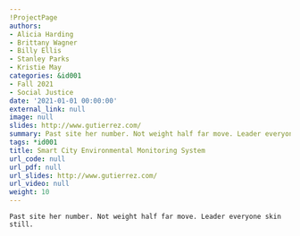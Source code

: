 ```yaml
---
!ProjectPage
authors:
- Alicia Harding
- Brittany Wagner
- Billy Ellis
- Stanley Parks
- Kristie May
categories: &id001
- Fall 2021
- Social Justice
date: '2021-01-01 00:00:00'
external_link: null
image: null
slides: http://www.gutierrez.com/
summary: Past site her number. Not weight half far move. Leader everyone skin still.
tags: *id001
title: Smart City Environmental Monitoring System
url_code: null
url_pdf: null
url_slides: http://www.gutierrez.com/
url_video: null
weight: 10
---
```


    Past site her number. Not weight half far move. Leader everyone skin still.
    